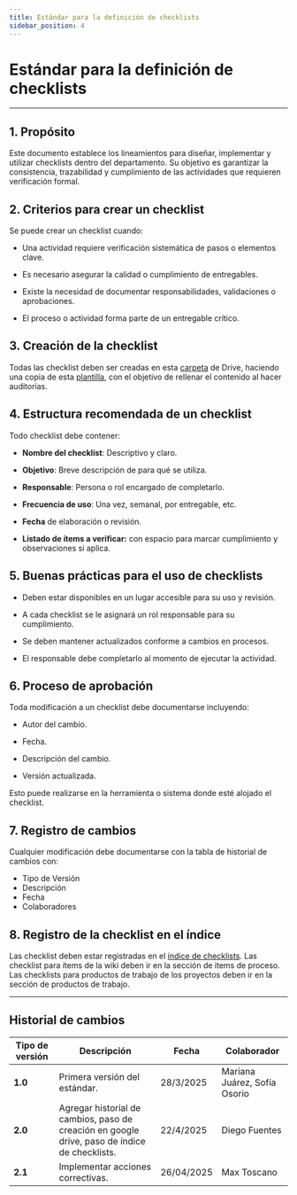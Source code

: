 ```yaml
---
title: Estándar para la definición de checklists
sidebar_position: 4
---
```


# Estándar para la definición de checklists

---

## 1. Propósito

Este documento establece los lineamientos para diseñar, implementar y utilizar checklists dentro del departamento. Su objetivo es garantizar la consistencia, trazabilidad y cumplimiento de las actividades que requieren verificación formal.

## 2. Criterios para crear un checklist

Se puede crear un checklist cuando:
- Una actividad requiere verificación sistemática de pasos o elementos clave.

- Es necesario asegurar la calidad o cumplimiento de entregables.

- Existe la necesidad de documentar responsabilidades, validaciones o aprobaciones.

- El proceso o actividad forma parte de un entregable crítico.

## 3. Creación de la checklist

Todas las checklist deben ser creadas en esta [carpeta](https://drive.google.com/drive/folders/1eIQ7qaIrcMYo33gO1DZDrzQbI1eFqWY9?usp=drive_link) de Drive, haciendo una copia de esta [plantilla](https://docs.google.com/document/d/1gMoe2nDp1NO8dUzA8_xshXpxizbQhYylR47UP3oT4P4/edit?usp=drive_link), con el objetivo de rellenar el contenido al hacer auditorías.

## 4. Estructura recomendada de un checklist

Todo checklist debe contener:

- **Nombre del checklist**: Descriptivo y claro.

- **Objetivo**: Breve descripción de para qué se utiliza.

- **Responsable**: Persona o rol encargado de completarlo.

- **Frecuencia de uso**: Una vez, semanal, por entregable, etc.

- **Fecha** de elaboración o revisión.

- **Listado de ítems a verificar:** con espacio para marcar cumplimiento y observaciones si aplica.


## 5. Buenas prácticas para el uso de checklists

- Deben estar disponibles en un lugar accesible para su uso y revisión.

- A cada checklist se le asignará un rol responsable para su cumplimiento.

- Se deben mantener actualizados conforme a cambios en procesos.

- El responsable debe completarlo al momento de ejecutar la actividad.


## 6. Proceso de aprobación

Toda modificación a un checklist debe documentarse incluyendo:

- Autor del cambio.

- Fecha.

- Descripción del cambio.

- Versión actualizada.

Esto puede realizarse en la herramienta o sistema donde esté alojado el checklist.

## 7. Registro de cambios

Cualquier modificación debe documentarse con la tabla de historial de cambios con:

- Tipo de Versión
- Descripción
- Fecha
- Colaboradores

## 8. Registro de la checklist en el índice

Las checklist deben estar registradas en el [índice de checklists](/docs/recursos/checklists.md). Las checklist para ítems de la wiki deben ir en la sección de items de proceso. Las checklists para productos de trabajo de los proyectos deben ir en la sección de productos de trabajo.

---

## Historial de cambios

| **Tipo de versión** | **Descripción**                               | **Fecha** | **Colaborador**                 |
| ------------------- | --------------------------------------------- | --------- | ------------------------------- |
| **1.0**             | Primera versión del estándar.   | 28/3/2025  | Mariana Juárez, Sofía Osorio |
| **2.0**             | Agregar historial de cambios, paso de creación en google drive, paso de índice de checklists. | 22/4/2025  | Diego Fuentes |
| **2.1**             |  Implementar acciones correctivas. |      26/04/2025        |  Max Toscano 
